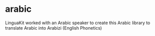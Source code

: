 # arabic
LinguaKit worked with an Arabic speaker to create this Arabic library to translate Arabic into Arabizi (English Phonetics)
